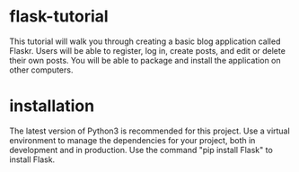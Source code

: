 # flask-tutorial
This tutorial will walk you through creating a basic blog application called Flaskr. Users will be able to register, log in, create posts, and edit or delete their own posts. You will be able to package and install the application on other computers.
# installation
The latest version of Python3 is recommended for this project. Use a virtual environment to manage the dependencies for your project, both in development and in production.
Use the command "pip install Flask" to install Flask.
